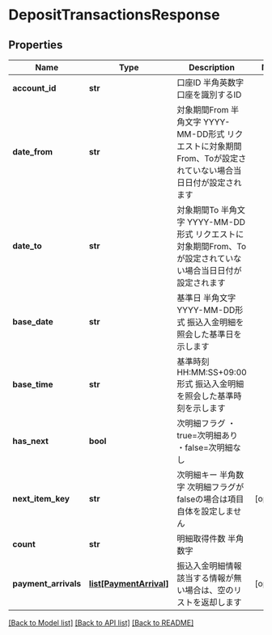# DepositTransactionsResponse

## Properties
Name | Type | Description | Notes
------------ | ------------- | ------------- | -------------
**account_id** | **str** | 口座ID 半角英数字 口座を識別するID  | 
**date_from** | **str** | 対象期間From 半角文字 YYYY-MM-DD形式 リクエストに対象期間From、Toが設定されていない場合当日日付が設定されます  | 
**date_to** | **str** | 対象期間To 半角文字 YYYY-MM-DD形式 リクエストに対象期間From、Toが設定されていない場合当日日付が設定されます  | 
**base_date** | **str** | 基準日 半角文字 YYYY-MM-DD形式 振込入金明細を照会した基準日を示します  | 
**base_time** | **str** | 基準時刻 HH:MM:SS+09:00形式 振込入金明細を照会した基準時刻を示します  | 
**has_next** | **bool** | 次明細フラグ ・true&#x3D;次明細あり ・false&#x3D;次明細なし  | 
**next_item_key** | **str** | 次明細キー 半角数字 次明細フラグがfalseの場合は項目自体を設定しません  | [optional] 
**count** | **str** | 明細取得件数 半角数字  | 
**payment_arrivals** | [**list[PaymentArrival]**](PaymentArrival.md) | 振込入金明細情報 該当する情報が無い場合は、空のリストを返却します  | [optional] 

[[Back to Model list]](../README.md#documentation-for-models) [[Back to API list]](../README.md#documentation-for-api-endpoints) [[Back to README]](../README.md)


